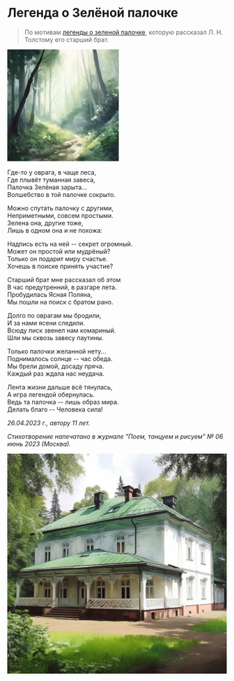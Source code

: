 # Легенда о Зелёной палочке

> По мотивам [легенды о зеленой палочке](https://ru.wikipedia.org/wiki/%D0%97%D0%B5%D0%BB%D1%91%D0%BD%D0%B0%D1%8F_%D0%BF%D0%B0%D0%BB%D0%BE%D1%87%D0%BA%D0%B0), которую рассказал Л. Н. Толстому его старший брат.

![Легенда о Зелёной палочке](../images/small/green-stick-forest.jpg)

Где-то у оврага, в чаще леса,  
Где плывёт туманная завеса,  
Палочка Зелёная зарыта...  
Волшебство в той палочке сокрыто.

Можно спутать палочку с другими,  
Неприметными, совсем простыми.  
Зелена она, другие тоже,  
Лишь в одном она и не похожа:

Надпись есть на ней -- секрет огромный.  
Может он простой или мудрёный?  
Только он подарит миру счастье.  
Хочешь в поиске принять участие?

Старший брат мне рассказал  об этом  
В час предутренний, в разгаре лета.  
Пробудилась Ясная Поляна,  
Мы пошли на поиск с братом рано.

Долго по оврагам мы бродили,  
И за нами ясени следили.  
Всюду писк звенел нам комариный.  
Шли мы сквозь завесу паутины.

Только палочки желанной нету...  
Поднималось солнце -- час обеда.  
Мы брели домой, досаду пряча.  
Каждый раз ждала нас неудача.

Лента жизни дальше всё тянулась,  
А игра легендой обернулась.  
Ведь та палочка -- лишь образ мира.  
Делать благо -- Человека сила!

*26.04.2023 г., автору 11 лет.*

*Стихотворение напечатано в журнале "Поем, танцуем и рисуем" № 06 июнь 2023 (Москва).*

![Легенда о Зелёной палочке](../images/green-stick-house.jpg)
